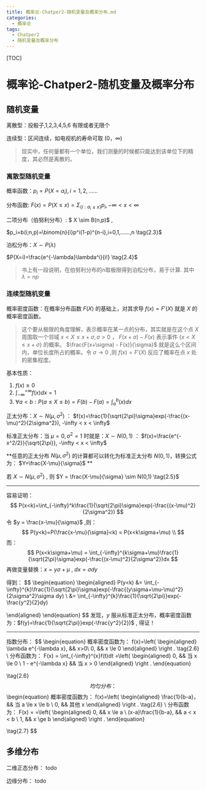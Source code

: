 ```yaml
---
title: 概率论-Chatper2-随机变量及概率分布.md
categories:
  - 概率论
tags:
  - Chatper2
  - 随机变量及概率分布
---
```


[TOC]

# 概率论-Chatper2-随机变量及概率分布

## 随机变量

离散型：投骰子,1,2,3,4,5,6 有限或者无限个

连续型：区间连续，如电视机的寿命可取 $(0，\infty)$ 

> 现实中，任何量都有一个单位，我们测量的时候都只能达到该单位下的精度，其必然是离散的。

### 离散型随机变量

概率函数：$p_i = P(X = a_i), i= 1, 2, …… \tag{2.1}$

分布函数: $F(x)=P(X \le x) = \Sigma_{\{i:a_i \le x \}}p_i  ,   -\infty < x < \infty \tag{2.2}$

二项分布（伯努利分布）:  $ X \sim B(n,p)$ ,

$p_i=b(i;n,p)=\binom{n}{i}p^i(1-p)^{n-i},i=0,1,……,n \tag{2.3}$

泊松分布：$X \sim P(\lambda)$

$P(X=i)=\frac{e^{-\lambda}\lambda^i}{i!} \tag{2.4}$ 

> 书上有一段说明，在伯努利分布的n取极限得到泊松分布，易于计算. 其中 $\lambda=np$

### 连续型随机变量

概率密度函数：在概率分布函数 $F(X)$ 的基础上，对其求导 $f(x)=F'(X)$ 就是 $X$ 的概率密度函数。

> 这个要从极限的角度理解，表示概率在某一点的分布，其实就是在这个点 $X$ 周围取一个邻域 $x < X \le x + \sigma, \sigma > 0$ ， $F(x+\sigma) - F(x)$ 表示事件 $\{x<X \le x+\sigma\}$ 的概率。 $\frac{F(x+\sigma) - F(x)}{\sigma}$ 就是这么个区间内，单位长度所占的概率。令 $\sigma \to 0$ ,则 $f(x)=F'(X)$ 反应了概率在点 $x$ 处的密集程度。

基本性质：

1. $f(x) \ge 0$
2. $\int_{-\infty}^{+\infty}f(x)dx = 1$
3. $\forall a<b : P(a \le X \le b) = F(b) - F(a) = \int_a^b(x)dx$

正太分布：$X \sim N(\mu,\sigma^2)$ ： $f(x)=\frac{1}{\sqrt{2\pi}\sigma}exp(-\frac{(x-\mu)^2}{2\sigma^2}), -\infty < x < \infty$

标准正太分布：当 $\mu=0,\sigma^2=1$ 时就是：$X \sim N(0,1)$ ： $f(x)=\frac{e^{-x^2/2}}{\sqrt{2\pi}}, -\infty < x < \infty$ 

**任意的正太分布 $N(\mu, \sigma^2)$ 的计算都可以转化为标准正太分布 $N(0,1)$，转换公式为： $Y=\frac{X-\mu}{\sigma}$ ** 

若 $X \sim N(\mu,\sigma^2)$ , 则 $Y = \frac{X-\mu}{\sigma} \sim N(0,1) \tag{2.5}$ 

---

容易证明：
$$
P(x<k)=\int_{-\infty}^k\frac{1}{\sqrt{2\pi}\sigma}exp(-\frac{(x-\mu)^2}{2\sigma^2})
$$
令 $y = \frac{x-\mu}{\sigma}$ ,则：
$$
P(y<k)=P(\frac{x-\mu}{\sigma}<k) = P(x<k\sigma+\mu) \\
$$
而：
$$
P(x<k\sigma+\mu) = \int_{-\infty}^{k\sigma+\mu}\frac{1}{\sqrt{2\pi}\sigma}exp(-\frac{(x-\mu)^2}{2\sigma^2})dx
$$
再做变量替换：$x=y\sigma+\mu$ , $dx=\sigma dy$

得到：
$$
\begin{equation}
\begin{aligned}
P(y<k)
&= \int_{-\infty}^{k}\frac{1}{\sqrt{2\pi}\sigma}exp(-\frac{(y\sigma+\mu-\mu)^2}{2\sigma^2}\sigma dy) \\
&= \int_{-\infty}^{k}\frac{1}{\sqrt{2\pi}}exp(-\frac{y^2}{2}dy)

\end{aligned}
\end{equation}
$$
发现，$y$ 服从标准正太分布，概率密度函数为：$f(y)=\frac{1}{\sqrt{2\pi}}exp(-\frac{y^2}{2})$ , 得证！

---

指数分布：
$$
\begin{equation}
概率密度函数为： 
f(x)=\left\{
\begin{aligned}
\lambda e^{-\lambda x}, && x>0\\
       0, && x \le 0
\end{aligned}
\right .
\tag{2.6}
\\
分布函数为：
F(x) = \int_{-\infty}^{x}f(t)dt
=\left\{
\begin{aligned}
0, && 当 x \le 0 \\
1 - e^{-\lambda x} && 当 x > 0
\end{aligned}
\right .
\end{equation}

\tag{2.6}
$$
均匀分布：
$$
\begin{equation}
概率密度函数为： 
f(x)=\left\{
\begin{aligned}
\frac{1}{b-a}，&& 当 a \le x \le b \\
       0, && 其他 x
\end{aligned}
\right .
\tag{2.6}
\\
分布函数为：
F(x) = 
=\left\{
\begin{aligned}
0, &&  x \le a \\
(x-a)\frac{1}{b-a}, && a < x < b \\
1, && x \ge b
\end{aligned}
\right .
\end{equation}

\tag{2.7}
$$

## 多维分布

二维正态分布： todo

边缘分布： todo

 

